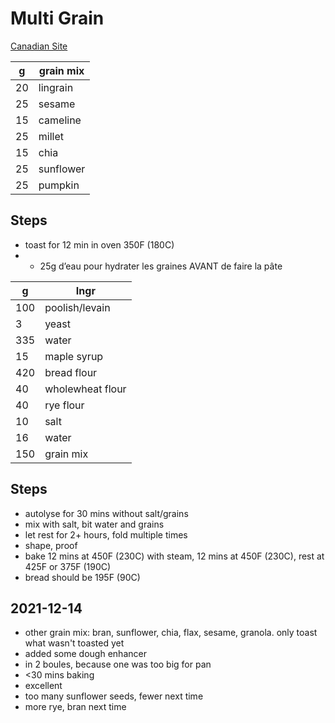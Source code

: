 # Multi Grain

[Canadian Site](https://lapetitebette.com/pain-maison-cereales-multigrain/)

g | grain mix
--- | ---
20 | lingrain
25 | sesame
15 | cameline
25 | millet
15 | chia
25 | sunflower
25 | pumpkin

## Steps
- toast for 12 min in oven 350F (180C)
- + 25g d’eau pour hydrater les graines AVANT de faire la pâte

g | Ingr
--- | ---
100 | poolish/levain
3 | yeast
335 | water
15  | maple syrup
420 | bread flour
40 | wholewheat flour
40 | rye flour
10 | salt
16 | water
150 | grain mix

## Steps
- autolyse for 30 mins without salt/grains
- mix with salt, bit water and grains
- let rest for 2+ hours, fold multiple times
- shape, proof
- bake 12 mins at 450F (230C) with steam, 12 mins at 450F (230C), rest at 425F or 375F (190C)
- bread should be 195F (90C)

## 2021-12-14
- other grain mix: bran, sunflower, chia, flax, sesame, granola. only toast what wasn't toasted yet
- added some dough enhancer
- in 2 boules, because one was too big for pan
- <30 mins baking
- excellent
- too many sunflower seeds, fewer next time
- more rye, bran next time
